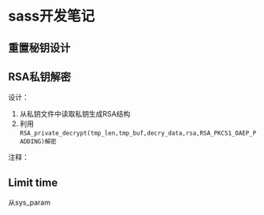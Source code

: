 # sass开发笔记
## 重置秘钥设计
### 

## RSA私钥解密
设计：
1. 从私钥文件中读取私钥生成RSA结构
2. 利用`RSA_private_decrypt(tmp_len,tmp_buf,decry_data,rsa,RSA_PKCS1_OAEP_PADDING)解密`

注释：




## Limit time
从sys_param